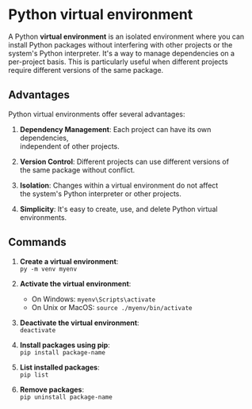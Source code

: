 # Python virtual environment

A Python **virtual environment** is an isolated environment where you can  
install Python packages without interfering with other projects or the  
system's Python interpreter. It's a way to manage dependencies on a  
per-project basis. This is particularly useful when different projects  
require different versions of the same package.  

## Advantages

Python virtual environments offer several advantages:  

1. **Dependency Management**: Each project can have its own dependencies,  
   independent of other projects.  

2. **Version Control**: Different projects can use different versions of  
   the same package without conflict.  

3. **Isolation**: Changes within a virtual environment do not affect  
   the system's Python interpreter or other projects.  

4. **Simplicity**: It's easy to create, use, and delete Python virtual  
   environments.  

## Commands

1. **Create a virtual environment**:  
   `py -m venv myenv`  

2. **Activate the virtual environment**:  
   - On Windows: `myenv\Scripts\activate`  
   - On Unix or MacOS: `source ./myenv/bin/activate`  

3. **Deactivate the virtual environment**:  
   `deactivate`  

4. **Install packages using pip**:  
   `pip install package-name`  

5. **List installed packages**:  
   `pip list`  

6. **Remove packages**:  
   `pip uninstall package-name`  

